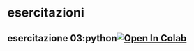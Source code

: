 # esercitazioni

## esercitazione 03:python[![Open In Colab](https://colab.research.google.com/assets/colab-badge.svg)](https://colab.research.google.com//github.com/Esercitazione03/012_Markdown_Colab.ipynb)

